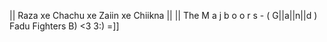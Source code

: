 || Raza xe Chachu xe Zaiin xe Chiikna || || The M a j b o o r s - ( G||a||n||d ) Fadu Fighters B) <3 3:) =]]
